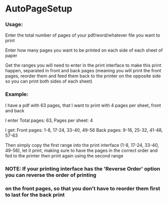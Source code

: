 # AutoPageSetup

### Usage:

Enter the total number of pages of your pdf/word/whatever file you want to print

Enter how many pages you want to be printed on each side of each sheet of paper

Get the ranges you will need to enter in the print interface to make this print happen, separated
in front and back pages (meaning you will print the front pages, reorder them and feed them back
to the printer on the opposite side so you can print both sides of each sheet)

### Example:
I have a pdf with 63 pages, that I want to print with 4 pages per sheet, front and back

I enter Total pages: 63, Pages per sheet: 4

I get: 
Front pages: 1-8, 17-24, 33-40, 49-56
Back pages: 9-16, 25-32, 41-48, 57-63

Then simply copy the first range into the print interface (1-8, 17-24, 33-40, 49-56),
let it print, making sure to have the pages in the correct order and fed to the printer
then print again using the second range

### NOTE: If your printing interface has the 'Reverse Order' option you can reverse the order of printing
### on the front pages, so that you don't have to reorder them first to last for the back print
